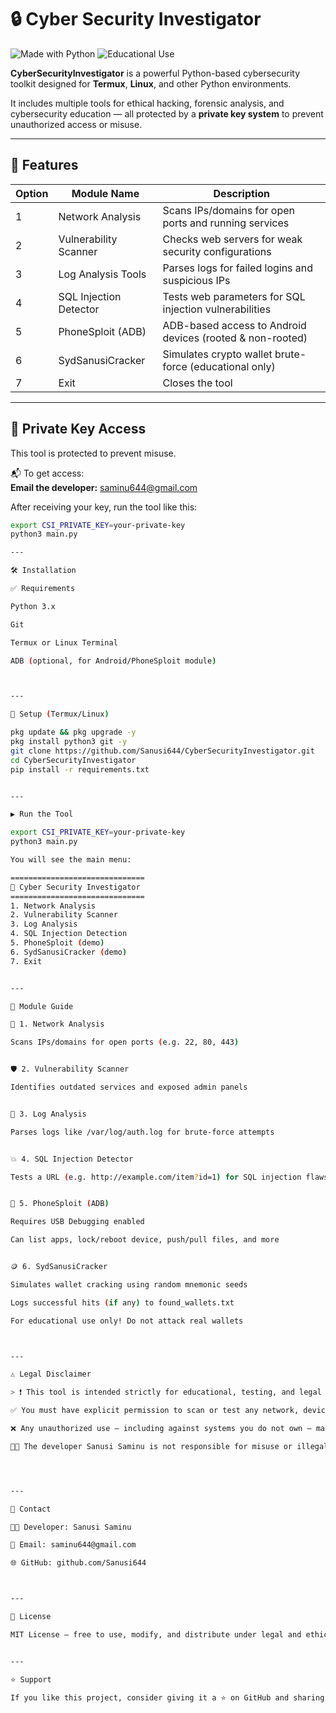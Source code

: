 # 🔒 Cyber Security Investigator

![Made with Python](https://img.shields.io/badge/Made%20with-Python-blue?style=flat-square&logo=python)
![Educational Use](https://img.shields.io/badge/Use-Educational-important?style=flat-square)

**CyberSecurityInvestigator** is a powerful Python-based cybersecurity toolkit designed for **Termux**, **Linux**, and other Python environments.

It includes multiple tools for ethical hacking, forensic analysis, and cybersecurity education — all protected by a **private key system** to prevent unauthorized access or misuse.

---

## 🚀 Features

| Option | Module Name            | Description                                                  |
|--------|------------------------|--------------------------------------------------------------|
| 1      | Network Analysis       | Scans IPs/domains for open ports and running services       |
| 2      | Vulnerability Scanner  | Checks web servers for weak security configurations         |
| 3      | Log Analysis Tools     | Parses logs for failed logins and suspicious IPs            |
| 4      | SQL Injection Detector | Tests web parameters for SQL injection vulnerabilities      |
| 5      | PhoneSploit (ADB)      | ADB-based access to Android devices (rooted & non-rooted)   |
| 6      | SydSanusiCracker       | Simulates crypto wallet brute-force (educational only)      |
| 7      | Exit                   | Closes the tool                                              |

---

## 🔐 Private Key Access

This tool is protected to prevent misuse.

📬 To get access:  
**Email the developer:** [saminu644@gmail.com](mailto:saminu644@gmail.com)

After receiving your key, run the tool like this:

```bash
export CSI_PRIVATE_KEY=your-private-key
python3 main.py

---

🛠 Installation

✅ Requirements

Python 3.x

Git

Termux or Linux Terminal

ADB (optional, for Android/PhoneSploit module)



---

🔧 Setup (Termux/Linux)

pkg update && pkg upgrade -y
pkg install python3 git -y
git clone https://github.com/Sanusi644/CyberSecurityInvestigator.git
cd CyberSecurityInvestigator
pip install -r requirements.txt


---

▶️ Run the Tool

export CSI_PRIVATE_KEY=your-private-key
python3 main.py

You will see the main menu:

==============================
📡 Cyber Security Investigator
==============================
1. Network Analysis
2. Vulnerability Scanner
3. Log Analysis
4. SQL Injection Detection
5. PhoneSploit (demo)
6. SydSanusiCracker (demo)
7. Exit


---

🧠 Module Guide

🔎 1. Network Analysis

Scans IPs/domains for open ports (e.g. 22, 80, 443)


🛡️ 2. Vulnerability Scanner

Identifies outdated services and exposed admin panels


📁 3. Log Analysis

Parses logs like /var/log/auth.log for brute-force attempts


💥 4. SQL Injection Detector

Tests a URL (e.g. http://example.com/item?id=1) for SQL injection flaws


📱 5. PhoneSploit (ADB)

Requires USB Debugging enabled

Can list apps, lock/reboot device, push/pull files, and more


🪙 6. SydSanusiCracker

Simulates wallet cracking using random mnemonic seeds

Logs successful hits (if any) to found_wallets.txt

For educational use only! Do not attack real wallets



---

⚠️ Legal Disclaimer

> ❗ This tool is intended strictly for educational, testing, and legal cybersecurity research.

✅ You must have explicit permission to scan or test any network, device, or website.

❌ Any unauthorized use — including against systems you do not own — may be illegal and could result in criminal prosecution.

🧑‍💻 The developer Sanusi Saminu is not responsible for misuse or illegal activities.




---

📩 Contact

👨‍💻 Developer: Sanusi Saminu

📧 Email: saminu644@gmail.com

🌐 GitHub: github.com/Sanusi644



---

📜 License

MIT License — free to use, modify, and distribute under legal and ethical conditions.


---

⭐ Support

If you like this project, consider giving it a ⭐ on GitHub and sharing it with others in the community!
